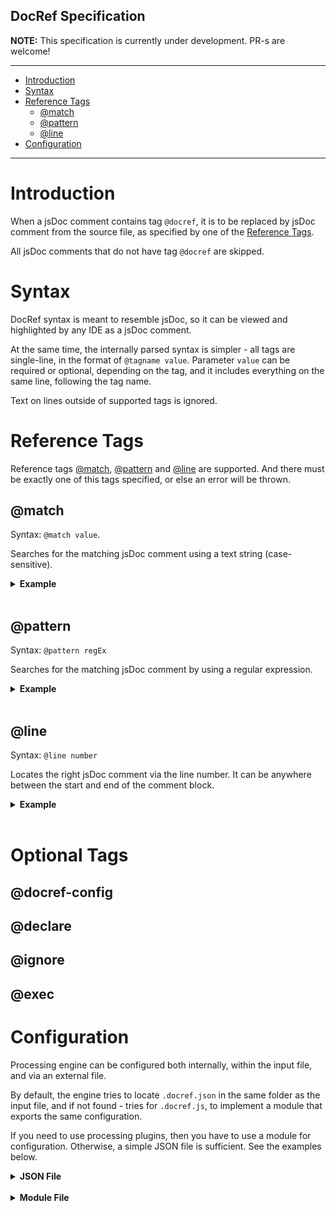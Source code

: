 DocRef Specification
--------------------

**NOTE:** This specification is currently under development. PR-s are welcome!

---

* [Introduction](#introduction)
* [Syntax](#syntax)
* [Reference Tags]
  - [@match]
  - [@pattern]
  - [@line]
* [Configuration]
  
---

# Introduction

When a jsDoc comment contains tag `@docref`, it is to be replaced by jsDoc comment
from the source file, as specified by one of the [Reference Tags].

All jsDoc comments that do not have tag `@docref` are skipped.

# Syntax

DocRef syntax is meant to resemble jsDoc, so it can be viewed and highlighted by any IDE as a jsDoc comment. 

At the same time, the internally parsed syntax is simpler - all tags are single-line, in the format of
`@tagname value`. Parameter `value` can be required or optional, depending on the tag, and it includes
everything on the same line, following the tag name.

Text on lines outside of supported tags is ignored.

# Reference Tags

Reference tags [@match], [@pattern] and [@line] are supported. And there must be
exactly one of this tags specified, or else an error will be thrown.

## @match

Syntax: `@match value`.

Searches for the matching jsDoc comment using a text string (case-sensitive).

<details>
<summary><b>Example</b></summary>

```ts
/**
* @docref
* @file src/my-class.js
* @match MyClassName#someProperty
*/
```
</details><br/>

## @pattern

Syntax: `@pattern regEx`

Searches for the matching jsDoc comment by using a regular expression.

<details>
<summary><b>Example</b></summary>

```ts
/**
* @docref
* @file src/my-class.js
* @match ^prefix[0-1]*name$
*/
```
</details><br/>

## @line

Syntax: `@line number`

Locates the right jsDoc comment via the line number. It can be anywhere between
the start and end of the comment block.

<details>
<summary><b>Example</b></summary>

```ts
/**
* @docref
* @file src/my-class.js
* @line 123
*/
```
</details><br/>

# Optional Tags

## @docref-config

## @declare

## @ignore

## @exec

# Configuration

Processing engine can be configured both internally, within the input file, and via an external file.

By default, the engine tries to locate `.docref.json` in the same folder as the input file,
and if not found - tries for `.docref.js`, to implement a module that exports the same configuration.

If you need to use processing plugins, then you have to use a module for configuration.
Otherwise, a simple JSON file is sufficient. See the examples below.

<details>
<summary><b>JSON File</b></summary>

```js
{
    "declarations": {
        "variable1": "value1",
        "variable2": "value2"
    }            
}
```
</details><br/>

<details>
<summary><b>Module File</b></summary>

```js
module.exports = {
    declarations: {
        variable1: 'value1',
        variable2: 'value2'
    },
    plugins: {
        func1: (config, input, params) => {
            // config: current configuration for the input
            // input: the complete original jsDoc block
            // params: parameters passed into the plugin function
            
            // process the input and return the resulting string
        },
        func2: (config, input, params) => {
            // same as above 
        }
    }             
}
```
</details><br/>

[Configuration]:#configuration
[Reference Tags]:#reference-tags
[@match]:#match
[@pattern]:#pattern
[@line]:#line
